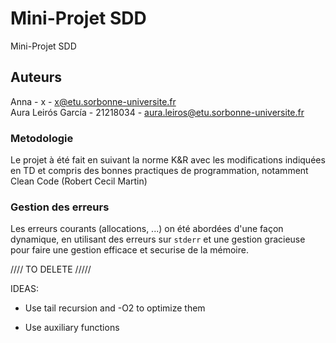 # Mini-Projet SDD

Mini-Projet SDD

## Auteurs

Anna - x - x@etu.sorbonne-universite.fr\
Aura Leirós García - 21218034 - aura.leiros@etu.sorbonne-universite.fr

### Metodologie

Le projet à été fait en suivant la norme K&R avec les modifications indiquées en TD et compris des bonnes practiques de programmation, notamment Clean Code (Robert Cecil Martin)

### Gestion des erreurs

Les erreurs courants (allocations, ...) on été abordées d'une façon dynamique, en utilisant des erreurs sur `stderr` et une gestion gracieuse pour faire une gestion efficace et securise de la mémoire.






//// TO DELETE /////

IDEAS:

- Use tail recursion and -O2 to optimize them

- Use auxiliary functions


